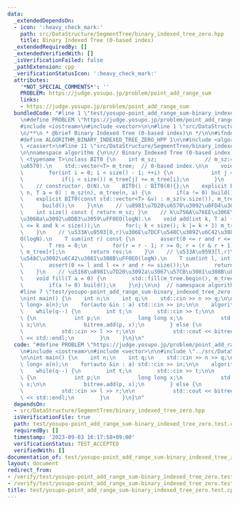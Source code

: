 ```yaml
---
data:
  _extendedDependsOn:
  - icon: ':heavy_check_mark:'
    path: src/DataStructure/SegmentTree/binary_indexed_tree_zero.hpp
    title: Binary Indexed Tree (0-based index)
  _extendedRequiredBy: []
  _extendedVerifiedWith: []
  _isVerificationFailed: false
  _pathExtension: cpp
  _verificationStatusIcon: ':heavy_check_mark:'
  attributes:
    '*NOT_SPECIAL_COMMENTS*': ''
    PROBLEM: https://judge.yosupo.jp/problem/point_add_range_sum
    links:
    - https://judge.yosupo.jp/problem/point_add_range_sum
  bundledCode: "#line 1 \"test/yosupo-point_add_range_sum-binary_indexed_tree_zero.test.cpp\"\
    \n#define PROBLEM \"https://judge.yosupo.jp/problem/point_add_range_sum\"\n\n\
    #include <iostream>\n#include <vector>\n\n#line 1 \"src/DataStructure/SegmentTree/binary_indexed_tree_zero.hpp\"\
    \n/**\n * @brief Binary Indexed Tree (0-based index)\n */\n\n#ifndef ALGORITHM_BINARY_INDEXED_TREE_ZERO_HPP\n\
    #define ALGORITHM_BINARY_INDEXED_TREE_ZERO_HPP 1\n\n#include <algorithm>\n#include\
    \ <cassert>\n#line 11 \"src/DataStructure/SegmentTree/binary_indexed_tree_zero.hpp\"\
    \n\nnamespace algorithm {\n\n// Binary Indexed Tree (0-based index).\ntemplate\
    \ <typename T>\nclass BIT0 {\n    int m_sz;               // m_sz:=(\u8981\u7D20\
    \u6570).\n    std::vector<T> m_tree;  // 0-based index.\n\n    void build() {\n\
    \        for(int i = 0; i < size() - 1; ++i) {\n            int j = i | i + 1;\n\
    \            if(j < size()) m_tree[j] += m_tree[i];\n        }\n    }\n\npublic:\n\
    \    // constructor. O(N).\n    BIT0() : BIT0(0){};\n    explicit BIT0(size_t\
    \ n, T a = 0) : m_sz(n), m_tree(n, a) {\n        if(a != 0) build();\n    }\n\
    \    explicit BIT0(const std::vector<T> &v) : m_sz(v.size()), m_tree(v) {\n  \
    \      build();\n    }\n\n    // \u8981\u7D20\u6570\u3092\u8FD4\u3059\uFF0E\n\
    \    int size() const { return m_sz; }\n    // k\u756A\u76EE\u306E\u8981\u7D20\
    \u306Ba\u3092\u8DB3\u3059\uFF0EO(logN).\n    void add(int k, T a) {\n        assert(0\
    \ <= k and k < size());\n        for(; k < size(); k |= k + 1) m_tree[k] += a;\n\
    \    }\n    // \u533A\u9593[0,r)\u306E\u7DCF\u548C\u3092\u6C42\u3081\u308B\uFF0E\
    O(logN).\n    T sum(int r) const {\n        assert(0 <= r and r <= size());\n\
    \        T res = 0;\n        for(r = r - 1; r >= 0; r = (r & r + 1) - 1) res +=\
    \ m_tree[r];\n        return res;\n    }\n    // \u533A\u9593[l,r)\u306E\u7DCF\
    \u548C\u3092\u6C42\u3081\u308B\uFF0EO(logN).\n    T sum(int l, int r) const {\n\
    \        assert(0 <= l and l <= r and r <= size());\n        return sum(r) - sum(l);\n\
    \    }\n    // \u5168\u8981\u7D20\u3092a\u3067\u57CB\u3081\u308B\uFF0EO(N).\n\
    \    void fill(T a = 0) {\n        std::fill(m_tree.begin(), m_tree.end(), a);\n\
    \        if(a != 0) build();\n    }\n};\n\n}  // namespace algorithm\n\n#endif\n\
    #line 7 \"test/yosupo-point_add_range_sum-binary_indexed_tree_zero.test.cpp\"\n\
    \nint main() {\n    int n;\n    int q;\n    std::cin >> n >> q;\n\n    std::vector<long\
    \ long> a(n);\n    for(auto &in : a) std::cin >> in;\n\n    algorithm::BIT0 bitree(a);\n\
    \    while(q--) {\n        int t;\n        std::cin >> t;\n\n        if(t == 0)\
    \ {\n            int p;\n            long long x;\n            std::cin >> p >>\
    \ x;\n\n            bitree.add(p, x);\n        } else {\n            int l, r;\n\
    \            std::cin >> l >> r;\n\n            std::cout << bitree.sum(l, r)\
    \ << std::endl;\n        }\n    }\n}\n"
  code: "#define PROBLEM \"https://judge.yosupo.jp/problem/point_add_range_sum\"\n\
    \n#include <iostream>\n#include <vector>\n\n#include \"../src/DataStructure/SegmentTree/binary_indexed_tree_zero.hpp\"\
    \n\nint main() {\n    int n;\n    int q;\n    std::cin >> n >> q;\n\n    std::vector<long\
    \ long> a(n);\n    for(auto &in : a) std::cin >> in;\n\n    algorithm::BIT0 bitree(a);\n\
    \    while(q--) {\n        int t;\n        std::cin >> t;\n\n        if(t == 0)\
    \ {\n            int p;\n            long long x;\n            std::cin >> p >>\
    \ x;\n\n            bitree.add(p, x);\n        } else {\n            int l, r;\n\
    \            std::cin >> l >> r;\n\n            std::cout << bitree.sum(l, r)\
    \ << std::endl;\n        }\n    }\n}\n"
  dependsOn:
  - src/DataStructure/SegmentTree/binary_indexed_tree_zero.hpp
  isVerificationFile: true
  path: test/yosupo-point_add_range_sum-binary_indexed_tree_zero.test.cpp
  requiredBy: []
  timestamp: '2023-09-03 16:17:58+09:00'
  verificationStatus: TEST_ACCEPTED
  verifiedWith: []
documentation_of: test/yosupo-point_add_range_sum-binary_indexed_tree_zero.test.cpp
layout: document
redirect_from:
- /verify/test/yosupo-point_add_range_sum-binary_indexed_tree_zero.test.cpp
- /verify/test/yosupo-point_add_range_sum-binary_indexed_tree_zero.test.cpp.html
title: test/yosupo-point_add_range_sum-binary_indexed_tree_zero.test.cpp
---
```

